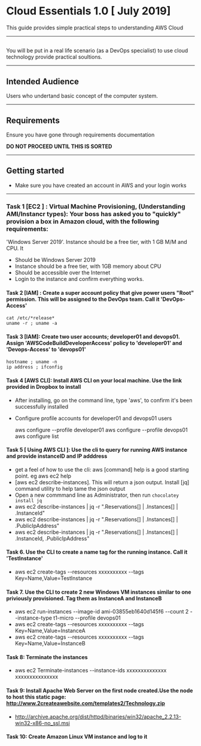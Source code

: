 #  Cloud Essentials 1.0 [ July 2019]

This guide provides simple practical steps to understanding AWS Cloud

---

##

You will be put in a real life scenario (as a DevOps specialist) to use cloud technology provide practical soultions.

---

## Intended Audience

Users who undertand basic concept of the computer system.

---

## Requirements

Ensure you have gone through requirements documentation


**DO NOT PROCEED UNTIL THIS IS SORTED**

---

## Getting started

- Make sure you have created an account in AWS and your login works

---

###  Task 1 [EC2 ] : Virtual Machine Provisioning, (Understanding AMI/Instancr types): Your boss has asked you to "quickly" provision a box in Amazon cloud, with the following requirements:
'Windows Server 2019'. Instance should be a free tier, with 1 GB M/M and CPU. It

- Should be Windows Server 2019
- Instance should be a free tier, with 1GB memory about CPU
- Should be accessible over the Internet
- Login to the instance and confirm everything works.

#### Task 2 [IAM] : Create a super account policy that give power users "Root" permission. This will be assigned to the DevOps team. Call it 'DevOps-Access'

    cat /etc/*release*
    uname -r ; uname -a

#### Task 3 [IAM]:  Create two user accounts; developer01 and devops01. Assign 'AWSCodeBuildDeveloperAccess' policy to 'developer01' and 'Devops-Access' to 'devops01'

    hostname ; uname -n
    ip address ; ifconfig

#### Task 4 [AWS CLI]: Install AWS CLI on your local machine. Use the link provided in Dropbox to install
- After installing, go on the command line, type 'aws', to confirm it's been successfully installed
- Configure profile accounts for developer01 and devops01 users

    aws configure --profile developer01
    aws configure --profile devops01
    aws configure list

#### Task 5 [ Using AWS CLI ]: Use the cli to query for running AWS instance and provide instanceID and IP adddress

- get a feel of how to use the cli: aws [command] help is a good starting point. eg aws ec2 help
- [aws ec2 describe-instances]. This will return a json output. Install [jq] command utility to help tame the json output
- Open a new commmand line as Administrator, then run ```chocolatey install jq```
- aws ec2 describe-instances | jq -r ".Reservations[] | .Instances[] | .InstanceId"
- aws ec2 describe-instances | jq -r ".Reservations[] | .Instances[] | .PublicIpAddress"
- aws ec2 describe-instances | jq -r ".Reservations[] | .Instances[] | .InstanceId, .PublicIpAddress"

#### Task 6. Use the CLI to create a name tag for the running instance. Call it 'TestInstance'
- aws ec2 create-tags --resources xxxxxxxxxx --tags Key=Name,Value=TestInstance


#### Task 7. Use the CLI to create 2 new Windows VM  instances similar to one priviously provisioned. Tag them as InstanceA and InstanceB
- aws ec2 run-instances --image-id ami-03855eb1640d145f6 --count 2 --instance-type t1-micro --profile devops01
- aws ec2 create-tags --resources xxxxxxxxxx --tags Key=Name,Value=InstanceA
- aws ec2 create-tags --resources xxxxxxxxxx --tags Key=Name,Value=InstanceB

#### Task 8: Terminate the instances
- aws ec2 Terminate-instances --instance-ids xxxxxxxxxxxxxx xxxxxxxxxxxxxxx


#### Task 9: Install Apache Web Server on the first node created.Use the node to host this static page: http://www.2createawebsite.com/templates2/Technology.zip
- http://archive.apache.org/dist/httpd/binaries/win32/apache_2.2.13-win32-x86-no_ssl.msi


#### Task 10: Create  Amazon Linux VM instance and log to it


